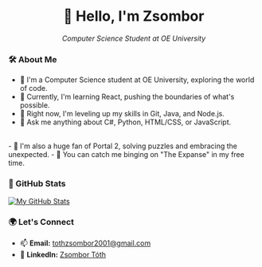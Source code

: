 <h1 align="center">👋 Hello, I'm Zsombor</h1>

<p align="center">
  <em>Computer Science Student at OE University</em>
</p>
<!--
<div align="center">
  <img src="your-profile-image-link" alt="Zsombor's Profile Image">
</div>
-->

### 🛠️ About Me

- 🔬 I'm a Computer Science student at OE University, exploring the world of code.
- 🔭 Currently, I'm learning React, pushing the boundaries of what's possible.
- 🌱 Right now, I'm leveling up my skills in Git, Java, and Node.js.
- 💬 Ask me anything about C#, Python, HTML/CSS, or JavaScript.
<br>
- 👾 I'm also a huge fan of Portal 2, solving puzzles and embracing the unexpected.
- 🌌 You can catch me binging on "The Expanse" in my free time.

### 🚀 GitHub Stats

[![My GitHub Stats](https://github-readme-stats.vercel.app/api?username=GyufiThePenguin&show_icons=true&theme=dark)](https://github.com/GyufiThePenguin/)

### 🌍 Let's Connect

- 📫 **Email:** [tothzsombor2001@gmail.com](mailto:tothzsombor2001@gmail.com)
- 💼 **LinkedIn:** [Zsombor Tóth](https://www.linkedin.com/in/zsombor-toth-062721235/)
<!--- 🌐 **Portfolio:** [Your Personal Website](https://www.yourwebsite.com)-->

